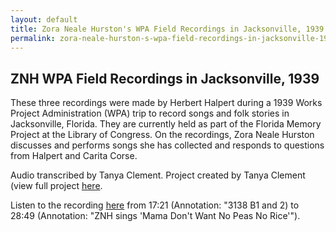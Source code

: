 ```yaml
---
layout: default
title: Zora Neale Hurston's WPA Field Recordings in Jacksonville, 1939
permalink: zora-neale-hurston-s-wpa-field-recordings-in-jacksonville-1939
---
```

<!-- Add an essay or interpretive material below this line,
using HTML or markdown.  Do not modify this file above this line -->
## ZNH WPA Field Recordings in Jacksonville, 1939

These three recordings were made by Herbert Halpert during a 1939 Works Project Administration (WPA) trip to record songs and folk stories in Jacksonville, Florida. They are currently held as part of the Florida Memory Project at the Library of Congress. On the recordings, Zora Neale Hurston discusses and performs songs she has collected and responds to questions from Halpert and Carita Corse.

Audio transcribed by Tanya Clement. Project created by Tanya Clement (view full project [here](https://tanyaclement.github.io/znh_jacksonville_1939/).

Listen to the recording [here](https://tanyaclement.github.io/znh_jacksonville_1939/pages/t86-244.html#?c=&m=&s=&cv=) from 17:21 (Annotation: "3138 B1 and 2) to 28:49 (Annotation: "ZNH sings 'Mama Don't Want No Peas No Rice'").
